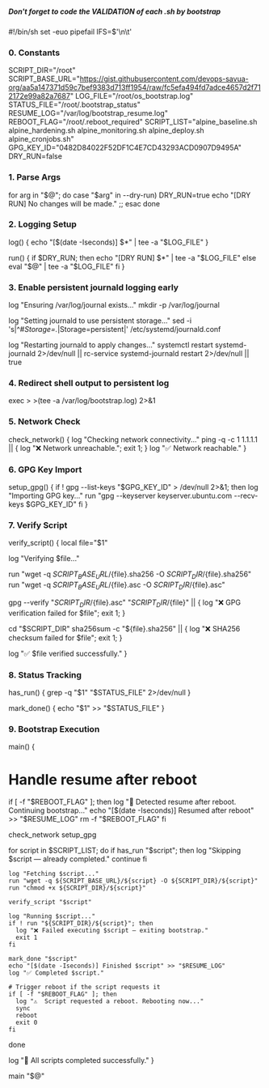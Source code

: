 ##### Don't forget to code the VALIDATION of each .sh by bootstrap


#!/bin/sh
set -euo pipefail
IFS=$'\n\t'

### 0. Constants
SCRIPT_DIR="/root"
SCRIPT_BASE_URL="https://gist.githubusercontent.com/devops-savua-org/aa5a147371d59c7bef9383d713ff1954/raw/fc5efa494fd7adce4657d2f712172e99a82a7687"
LOG_FILE="/root/os_bootstrap.log"
STATUS_FILE="/root/.bootstrap_status"
RESUME_LOG="/var/log/bootstrap_resume.log"
REBOOT_FLAG="/root/.reboot_required"
SCRIPT_LIST="alpine_baseline.sh alpine_hardening.sh alpine_monitoring.sh alpine_deploy.sh alpine_cronjobs.sh"
GPG_KEY_ID="0482D84022F52DF1C4E7CD43293ACD0907D9495A"
DRY_RUN=false

### 1. Parse Args
for arg in "$@"; do
  case "$arg" in
    --dry-run)
      DRY_RUN=true
      echo "[DRY RUN] No changes will be made."
      ;;
  esac
done

### 2. Logging Setup
log() {
  echo "[$(date -Iseconds)] $*" | tee -a "$LOG_FILE"
}

run() {
  if $DRY_RUN; then
    echo "[DRY RUN] $*" | tee -a "$LOG_FILE"
  else
    eval "$@" | tee -a "$LOG_FILE"
  fi
}

### 3. Enable persistent journald logging early
log "Ensuring /var/log/journal exists..."
mkdir -p /var/log/journal

log "Setting journald to use persistent storage..."
sed -i 's|^#*Storage=.*|Storage=persistent|' /etc/systemd/journald.conf

log "Restarting journald to apply changes..."
systemctl restart systemd-journald 2>/dev/null || rc-service systemd-journald restart 2>/dev/null || true

### 4. Redirect shell output to persistent log
exec > >(tee -a /var/log/bootstrap.log) 2>&1

### 5. Network Check
check_network() {
  log "Checking network connectivity..."
  ping -q -c 1 1.1.1.1 || { log "❌ Network unreachable."; exit 1; }
  log "✅ Network reachable."
}

### 6. GPG Key Import
setup_gpg() {
  if ! gpg --list-keys "$GPG_KEY_ID" > /dev/null 2>&1; then
    log "Importing GPG key..."
    run "gpg --keyserver keyserver.ubuntu.com --recv-keys $GPG_KEY_ID"
  fi
}

### 7. Verify Script
verify_script() {
  local file="$1"

  log "Verifying $file..."

  run "wget -q ${SCRIPT_BASE_URL}/${file}.sha256 -O ${SCRIPT_DIR}/${file}.sha256"
  run "wget -q ${SCRIPT_BASE_URL}/${file}.asc -O ${SCRIPT_DIR}/${file}.asc"

  gpg --verify "${SCRIPT_DIR}/${file}.asc" "${SCRIPT_DIR}/${file}" || {
    log "❌ GPG verification failed for $file"; exit 1;
  }

  cd "$SCRIPT_DIR"
  sha256sum -c "${file}.sha256" || {
    log "❌ SHA256 checksum failed for $file"; exit 1;
  }

  log "✅ $file verified successfully."
}

### 8. Status Tracking
has_run() {
  grep -q "$1" "$STATUS_FILE" 2>/dev/null
}

mark_done() {
  echo "$1" >> "$STATUS_FILE"
}

### 9. Bootstrap Execution
main() {
  # Handle resume after reboot
  if [ -f "$REBOOT_FLAG" ]; then
    log "🔁 Detected resume after reboot. Continuing bootstrap..."
    echo "[$(date -Iseconds)] Resumed after reboot" >> "$RESUME_LOG"
    rm -f "$REBOOT_FLAG"
  fi

  check_network
  setup_gpg

  for script in $SCRIPT_LIST; do
    if has_run "$script"; then
      log "Skipping $script — already completed."
      continue
    fi

    log "Fetching $script..."
    run "wget -q ${SCRIPT_BASE_URL}/${script} -O ${SCRIPT_DIR}/${script}"
    run "chmod +x ${SCRIPT_DIR}/${script}"

    verify_script "$script"

    log "Running $script..."
    if ! run "${SCRIPT_DIR}/${script}"; then
      log "❌ Failed executing $script — exiting bootstrap."
      exit 1
    fi

    mark_done "$script"
    echo "[$(date -Iseconds)] Finished $script" >> "$RESUME_LOG"
    log "✅ Completed $script."

    # Trigger reboot if the script requests it
    if [ -f "$REBOOT_FLAG" ]; then
      log "⚠️  Script requested a reboot. Rebooting now..."
      sync
      reboot
      exit 0
    fi
  done

  log "🎉 All scripts completed successfully."
}

main "$@"

